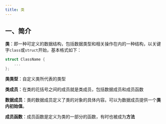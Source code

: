```yaml
---
title: 类
---
```


## 一、简介

**类**：即一种可定义的数据结构，包括数据类型和相关操作在内的一种结构，以关键字`class`或`struct`开始，基本格式如下：

```cpp
struct ClassName {
    ...
};
```

**类类型**：自定义类所代表的类型

**类成员**：在类的花括号之间的成员就是类成员，包括数据成员和成员函数

**数据成员**：类的数据成员定义了类的对象的具体内容。可以为数据成员提供一个**类内初始值**。

**成员函数**：成员函数是定义为类的一部分的函数，有时也被成为**方法**
